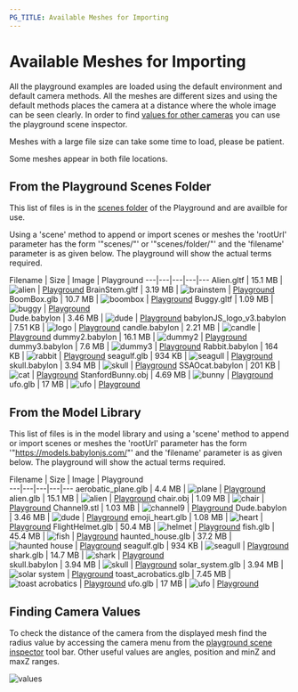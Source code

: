 ```yaml
---
PG_TITLE: Available Meshes for Importing
---
```


# Available Meshes for Importing

All the playground examples are loaded using the default environment and default camera methods. All the meshes are different sizes and using the default methods places the camera at a distance where the whole image can be seen clearly. In order to find [values for other cameras](/resources/meshes_to_load/#finding-camera-values) you can use the playground scene inspector. 

Meshes with a large file size can take some time to load, please be patient.

Some meshes appear in both file locations.

## From the Playground Scenes Folder

This list of files is in the [scenes folder](https://github.com/BabylonJS/Babylon.js/tree/master/Playground/scenes) of the Playground and are availble for use. 

Using a 'scene' method to append or import scenes or meshes the 'rootUrl' parameter has the form '"scenes/"' or '"scenes/folder/"' and the 'filename' parameter is as given below. The playground will show the actual terms required.


Filename | Size | Image | Playground 
---|---|---|---|---
Alien.gltf | 15.1 MB | ![alien](/img/resources/meshes/alien.png) | [Playground](https://www.babylonjs-playground.com/#8IMNBM#1) 
BrainStem.gltf | 3.19 MB | ![brainstem](/img/resources/meshes/brainstem.png) | [Playground](https://www.babylonjs-playground.com/#J62R3F#1) 
BoomBox.glb | 10.7 MB | ![boombox](/img/resources/meshes/boombox.png) | [Playground](https://www.babylonjs-playground.com/#QCU8DJ#2) 
Buggy.gltf | 1.09 MB | ![buggy](/img/resources/meshes/buggy.png) | [Playground](https://www.babylonjs-playground.com/#K7TJIG#1)  
Dude.babylon | 3.46 MB | ![dude](/img/resources/meshes/dude.png) | [Playground](https://www.babylonjs-playground.com/#WLDCUC#2) 
babylonJS_logo_v3.babylon | 7.51 KB | ![logo](/img/resources/meshes/logo.png) | [Playground](https://www.babylonjs-playground.com/#17LHMG#1)
candle.babylon | 2.21 MB | ![candle](/img/resources/meshes/candle.png) | [Playground](https://www.babylonjs-playground.com/#TSCJPP#1)
dummy2.babylon | 16.1 MB | ![dummy2](/img/resources/meshes/dummy2.png) | [Playground](https://www.babylonjs-playground.com/#TBK09I#2)
dummy3.babylon | 7.6 MB | ![dummy3](/img/resources/meshes/dummy2.png) | [Playground](https://www.babylonjs-playground.com/#C38BUD#1)
Rabbit.babylon | 164 KB | ![rabbit](/img/resources/meshes/rabbit.png) | [Playground](https://www.babylonjs-playground.com/#NMU4ZM#1)
seagulf.glb | 934 KB | ![seagull](/img/resources/meshes/seagull.png) | [Playground](https://www.babylonjs-playground.com/#8LFTCH#2)  
skull.babylon | 3.94 MB | ![skull](/img/resources/meshes/skull.png) | [Playground](https://www.babylonjs-playground.com/#VV935G#2)
SSAOcat.babylon | 201 KB | ![cat](/img/resources/meshes/cat.png) | [Playground](https://www.babylonjs-playground.com/#LCUPCU#1)
StanfordBunny.obj | 4.69 MB | ![bunny](/img/resources/meshes/bunny.png) | [Playground](https://www.babylonjs-playground.com/#95MJI8#1)
ufo.glb | 17 MB | ![ufo](/img/resources/meshes/ufo.png) | [Playground](https://www.babylonjs-playground.com/#058SEW#3)

## From the Model Library

This list of files is in the model library and using a 'scene' method to append or import scenes or meshes the 'rootUrl' parameter has the form '"https://models.babylonjs.com/"' and the 'filename' parameter is as given below. The playground will show the actual terms required.

Filename | Size | Image | Playground  
---|---|---|---|---
aerobatic_plane.glb | 4.4 MB | ![plane](/img/resources/meshes/plane.png) | [Playground](https://www.babylonjs-playground.com/#5NIBE1#1)
alien.glb | 15.1 MB | ![alien](/img/resources/meshes/alien.png) | [Playground](https://www.babylonjs-playground.com/#8IMNBM#2)
chair.obj | 1.09 MB | ![chair](/img/resources/meshes/chair.png) | [Playground](https://www.babylonjs-playground.com/#KJV35B#1)
Channel9.stl | 1.03 MB | ![channel9](/img/resources/meshes/channel9.png) | [Playground](https://www.babylonjs-playground.com/#AJJ8U5#1)
Dude.babylon | 3.46 MB | ![dude](/img/resources/meshes/dude.png) | [Playground](https://www.babylonjs-playground.com/#WLDCUC#3)
emoji_heart.glb | 1.08 MB | ![heart](/img/resources/meshes/heart.png) | [Playground](https://www.babylonjs-playground.com/#4AJ16M#1)
FlightHelmet.glb | 50.4 MB | ![helmet](/img/resources/meshes/helmet.png) | [Playground](https://www.babylonjs-playground.com/#BVK9I0#1)
fish.glb | 45.4 MB | ![fish](/img/resources/meshes/fish.png) | [Playground](https://www.babylonjs-playground.com/#9CMU0F)
haunted_house.glb | 37.2 MB | ![haunted house](/img/resources/meshes/haunted_house.png) | [Playground](https://www.babylonjs-playground.com/#E8UGIC)
seagulf.glb | 934 KB | ![seagull](/img/resources/meshes/seagull.png) | [Playground](https://www.babylonjs-playground.com/#8LFTCH#3)
shark.glb | 14.7 MB | ![shark](/img/resources/meshes/shark.png) | [Playground](https://www.babylonjs-playground.com/#ISZ7Y2)  
skull.babylon | 3.94 MB | ![skull](/img/resources/meshes/skull.png) | [Playground](https://www.babylonjs-playground.com/#VV935G#3)
solar_system.glb | 3.94 MB | ![solar system](/img/resources/meshes/solar_system.png) | [Playground](https://www.babylonjs-playground.com/#KILIHT)
toast_acrobatics.glb | 7.45 MB | ![toast acrobatics](/img/resources/meshes/toast_acrobatics.png) | [Playground](https://www.babylonjs-playground.com/#KM2N07)
ufo.glb | 17 MB | ![ufo](/img/resources/meshes/ufo.png) | [Playground](https://www.babylonjs-playground.com/#058SEW#4) 

## Finding Camera Values 

To check the distance of the camera from the displayed mesh find the radius value by accessing the camera menu from the [playground scene inspector](/features/playground_debuglayer) tool bar. Other useful values are angles, position and minZ and maxZ ranges.

![values](/img/resources/meshes/values.png)